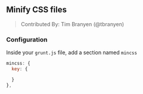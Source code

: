 ## Minify CSS files
> Contributed By: Tim Branyen (@tbranyen)

### Configuration

Inside your `grunt.js` file, add a section named `mincss`

``` javascript
mincss: {
  key: {

  }
},

```
